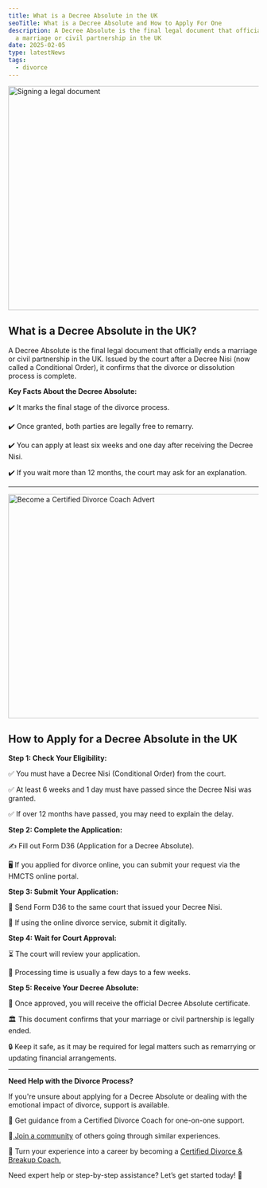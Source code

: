 ```yaml
---
title: What is a Decree Absolute in the UK
seoTitle: What is a Decree Absolute and How to Apply For One
description: A Decree Absolute is the final legal document that officially ends
  a marriage or civil partnership in the UK
date: 2025-02-05
type: latestNews
tags:
  - divorce
---
```

<img src="/static/img/pexels-pixabay-48148.avif" alt="Signing a legal document" title="" class="Right" width="600px" height="450px" loading="lazy"/>

## What is a Decree Absolute in the UK?

A Decree Absolute is the final legal document that officially ends a marriage or civil partnership in the UK. Issued by the court after a Decree Nisi (now called a Conditional Order), it confirms that the divorce or dissolution process is complete.

**Key Facts About the Decree Absolute:**

✔️ It marks the final stage of the divorce process.

✔️ Once granted, both parties are legally free to remarry.

✔️ You can apply at least six weeks and one day after receiving the Decree Nisi.

✔️ If you wait more than 12 months, the court may ask for an explanation.

- - -

<a href="/book-a-free-call/"><img src="/static/img/divorce-coach-mpu.webp" alt="Become a Certified Divorce Coach Advert" title="" class="Right" width="600px" height="450px" loading="lazy"/></a>

## How to Apply for a Decree Absolute in the UK

**Step 1: Check Your Eligibility:**

✅ You must have a Decree Nisi (Conditional Order) from the court.

✅ At least 6 weeks and 1 day must have passed since the Decree Nisi was granted.

✅ If over 12 months have passed, you may need to explain the delay.

**Step 2: Complete the Application:**

✍️ Fill out Form D36 (Application for a Decree Absolute).

🖥️ If you applied for divorce online, you can submit your request via the HMCTS online portal.

**Step 3: Submit Your Application:**

📩 Send Form D36 to the same court that issued your Decree Nisi.

📲 If using the online divorce service, submit it digitally.

**Step 4: Wait for Court Approval:**

⏳ The court will review your application.

📆 Processing time is usually a few days to a few weeks.

**Step 5: Receive Your Decree Absolute:**

📜 Once approved, you will receive the official Decree Absolute certificate.

🏛️ This document confirms that your marriage or civil partnership is legally ended.

🔒 Keep it safe, as it may be required for legal matters such as remarrying or updating financial arrangements.

- - -

**Need Help with the Divorce Process?**

If you're unsure about applying for a Decree Absolute or dealing with the emotional impact of divorce, support is available.

💙 Get guidance from a Certified Divorce Coach for one-on-one support.

💙[ Join a community](https://divorce-coaching.com/breakup-support-groups/) of others going through similar experiences.

💙 Turn your experience into a career by becoming a [Certified Divorce & Breakup Coach.](https://divorce-coaching.com/becoming-a-certified-divorce-coach/)

Need expert help or step-by-step assistance? Let’s get started today! 🚀
